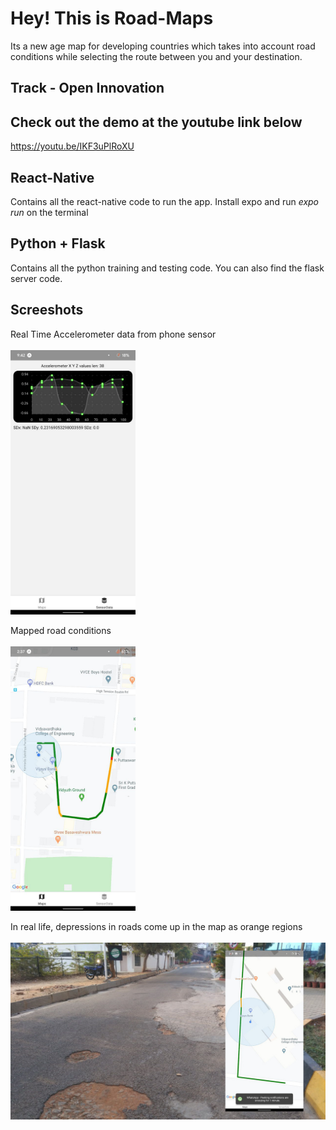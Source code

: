 # Hey! This is Road-Maps
Its a new age map for developing countries which takes into account road conditions while selecting the route between you and your destination.

## Track - Open Innovation

## Check out the demo at the youtube link below
https://youtu.be/IKF3uPlRoXU

## React-Native
Contains all the react-native code to run the app.
Install expo and run <i>expo run</i> on the terminal

## Python + Flask
Contains all the python training and testing code.
You can also find the flask server code.

## Screeshots
Real Time Accelerometer data from phone sensor
</br>
</br>
<img src="sensor.jpeg" width="200">

Mapped road conditions
</br>
</br>
<img src="map.jpeg" width="200">

In real life, depressions in roads come up in the map as orange regions
</br>
</br>
<img src="demo.jpeg" width="1000">
